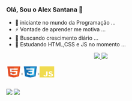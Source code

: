 ### Olá, Sou o Alex Santana 👋


- 🌱 iniciante no mundo da Programação ...
- ⚡ Vontade de aprender me motiva ...
- 🔭 Buscando crescimento diário ...
- 🤔 Estudando HTML,CSS e JS no momento ...

<div align="center">
  <a href="https://github.com/AleexSantana">
  <img height="180em" src="https://github-readme-stats.vercel.app/api?username=aleexsantana&show_icons=true&theme=gotham&include_all_commits=true&count_private=true"/>
  <img height="180em" src="https://github-readme-stats.vercel.app/api/top-langs/?username=aleexsantana&layout=compact&langs_count=7&theme=gotham"/>
</div>


<div style="display: inline_block"><br>
  <img align="center" alt="Rafa-HTML" height="30" width="40" src="https://raw.githubusercontent.com/devicons/devicon/master/icons/html5/html5-original.svg">
  <img align="center" alt="Rafa-CSS" height="30" width="40" src="https://raw.githubusercontent.com/devicons/devicon/master/icons/css3/css3-original.svg">
  <img align="center" alt="Rafa-Js" height="30" width="40" src="https://raw.githubusercontent.com/devicons/devicon/master/icons/javascript/javascript-plain.svg">
</div>

##

<div>
  <a href="https://www.instagram.com/alexsanttan/"  "target="_blank"><img src="https://img.shields.io/badge/-Instagram-%23E4405F?style=for-the-badge&logo=instagram&logoColor=white" target="_blank"></a>
  <a href="https://www.linkedin.com/in/alex-santana-70b88b1b5/" "target="_blank"><img src="https://img.shields.io/badge/-LinkedIn-%230077B5?style=for-the-badge&logo=linkedin&logoColor=white" target="_blank"></a>
</div>

